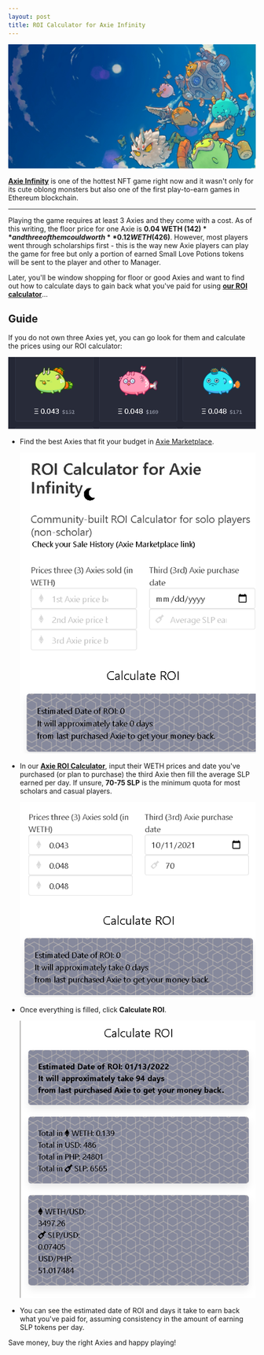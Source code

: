 ```yaml
---
layout: post
title: ROI Calculator for Axie Infinity
---
```


![](https://raw.githubusercontent.com/frvfrvr/frvfrvr.github.io/master/docs/_posts/assets/20211012_142643_axie-infinity-1200x600.jpg)

[**Axie Infinity**](https://axieinfinity.com/) is one of the hottest NFT game right now and it wasn't only for its cute oblong monsters but also one of the first play-to-earn games in Ethereum blockchain.

---

Playing the game requires at least 3 Axies and they come with a cost. As of this writing, the floor price for one Axie is **0.04 WETH ($142)** and three of them could worth **0.12 WETH ($426)**. However, most players went through scholarships first - this is the way new Axie players can play the game for free but only a portion of earned Small Love Potions tokens will be sent to the player and other to Manager.

Later, you'll be window shopping for floor or good Axies and want to find out how to calculate days to gain back what you've paid for using [**our ROI calculator**](https://frvfrvr.github.io/axie/axie)...

## Guide

If you do not own three Axies yet, you can go look for them and calculate the prices using our ROI calculator:

![](https://raw.githubusercontent.com/frvfrvr/frvfrvr.github.io/master/docs/_posts/assets/20211012_134341_axie_quote.png)

* Find the best Axies that fit your budget in [Axie Marketplace](https://marketplace.axieinfinity.com/axie). 

  ![](https://raw.githubusercontent.com/frvfrvr/frvfrvr.github.io/master/docs/_posts/assets/20211012_134852_roi_calc.png)
* In our [**Axie ROI Calculator**](https://frvfrvr.github.io/axie/axie), input their WETH prices and date you've purchased (or plan to purchase) the third Axie then fill the average SLP earned per day. If unsure, **70-75 SLP** is the minimum quota for most scholars and casual players.

  ![](https://raw.githubusercontent.com/frvfrvr/frvfrvr.github.io/master/docs/_posts/assets/20211012_135904_roi_calc2.png)
* Once everything is filled, click **Calculate ROI**.

  ![](https://raw.githubusercontent.com/frvfrvr/frvfrvr.github.io/master/docs/_posts/assets/20211012_140120_roi_calc3.png)
* You can see the estimated date of ROI and days it take to earn back what you've paid for, assuming consistency in the amount of earning SLP tokens per day.


Save money, buy the right Axies and happy playing!
